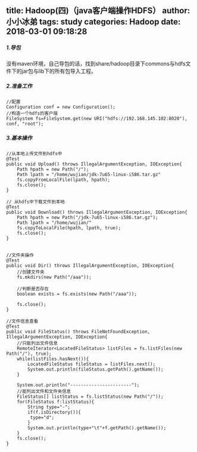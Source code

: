 title: Hadoop(四)（java客户端操作HDFS）
author: 小小冰弟
tags: study
categories: Hadoop
date: 2018-03-01 09:18:28
---
##### 1.导包
没有maven环境，自己导包的话，找到share/hadoop目录下commons与hdfs文件下的jar包与lib下的所有包导入工程。

##### 2.准备工作
    //配置
    Configuration conf = new Configuration(); 
    //构造一个hdfs的客户端  
    FileSystem fs=FileSystem.get(new URI("hdfs://192.168.145.102:8020"), conf, "root");  

##### 3.基本操作 
     
    //从本地上传文件到hdfs中   
    @Test  
    public void Upload() throws IllegalArgumentException, IOException{ 
        Path hpath = new Path("/");
        Path lpath = "/home/wujian/jdk-7u65-linux-i586.tar.gz"
        fs.copyFromLocalFile(lpath, hpath);  
        fs.close();  
    }  
    
    // 从hdfs中下载文件到本地 
    @Test  
    public void Download() throws IllegalArgumentException, IOException{  
        Path hpath = new Path("/jdk-7u65-linux-i586.tar.gz");
        Path lpath = "/home/wujian/"
        fs.copyToLocalFile(hpath, lpath, true);  
        fs.close();  
    }  
      
    
    //文件夹操作  
    @Test  
    public void Dir() throws IllegalArgumentException, IOException{  
        //创建文件夹
        fs.mkdirs(new Path("/aaa"));  
          
        //判断是否存在 
        boolean exists = fs.exists(new Path("/aaa"));  
 
        fs.close();  
    }  
      
    //文件信息查看   
    @Test  
    public void FileStatus() throws FileNotFoundException, IllegalArgumentException, IOException{  
        //只能列出文件信息  
        RemoteIterator<LocatedFileStatus> listFiles = fs.listFiles(new Path("/"), true);  
        while(listFiles.hasNext()){  
            LocatedFileStatus fileStatus = listFiles.next();  
            System.out.println(fileStatus.getPath().getName());  
        }  
          
        System.out.println("-----------------------");  
        //能列出文件和文件夹信息  
        FileStatus[] listStatus = fs.listStatus(new Path("/"));  
        for(FileStatus f:listStatus){  
            String type="-";  
            if(f.isDirectory()){
             type="d"; 
            }
            System.out.println(type+"\t"+f.getPath().getName());  
        }  
        fs.close();  
    }  